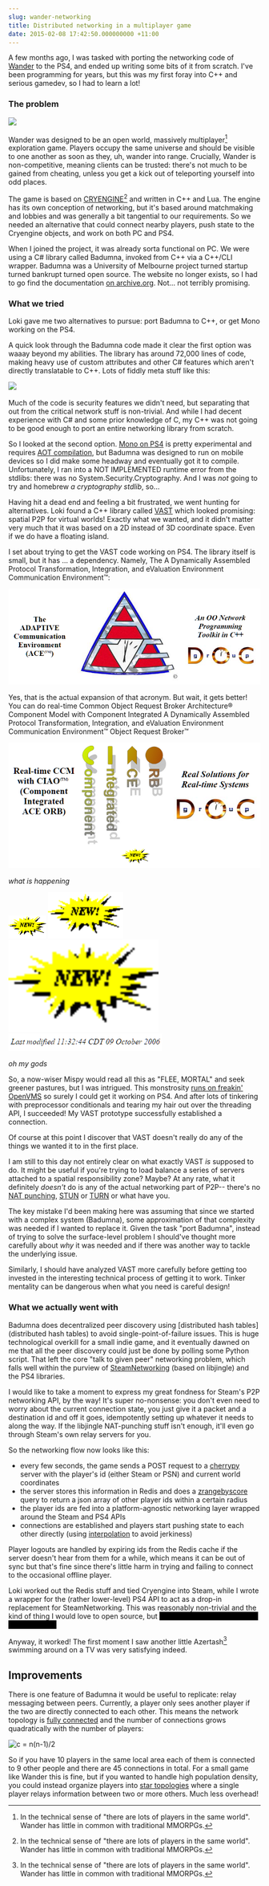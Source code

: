 ```yaml
---
slug: wander-networking
title: Distributed networking in a multiplayer game
date: 2015-02-08 17:42:50.000000000 +11:00
---
```

A few months ago, I was tasked with porting the networking code of [Wander](http://www.wanderthegame.com/) to the PS4, and ended up writing some bits of it from scratch. I've been programming for years, but this was my first foray into C++ and serious gamedev, so I had to learn a lot!

### The problem

![](/content/images/2015/08/griffin_landing.jpg)

Wander was designed to be an open world, massively multiplayer[^n] exploration game. Players occupy the same universe and should be visible to one another as soon as they, uh, wander into range. Crucially, Wander is non-competitive, meaning clients can be trusted: there's not much to be gained from cheating, unless you get a kick out of teleporting yourself into odd places.

The game is based on [CRYENGINE](http://cryengine.com/)[^n] and written in C++ and Lua. The engine has its own conception of networking, but it's based around matchmaking and lobbies and was generally a bit tangential to our requirements. So we needed an alternative that could connect nearby players, push state to the Cryengine objects, and work on both PC and PS4.

When I joined the project, it was already sorta functional on PC. We were using a C# library called Badumna, invoked from C++ via a C++/CLI wrapper. Badumna was a University of Melbourne project turned startup turned bankrupt turned open source. The website no longer exists, so I had to go find the documentation [on archive.org](https://web.archive.org/web/20131124073148/http://www.scalify.com/documentation/Manual/index.php). Not... not terribly promising.

### What we tried

Loki gave me two alternatives to pursue: port Badumna to C++, or get Mono working on the PS4.

A quick look through the Badumna code made it clear the first option was waaay beyond my abilities. The library has around 72,000 lines of code, making heavy use of custom attributes and other C# features which aren't directly translatable to C++. Lots of fiddly meta stuff like this:

![](https://pbs.twimg.com/media/B7c83J3CEAA6Cwl.png:large)

Much of the code is security features we didn't need, but separating that out from the critical network stuff is non-trivial. And while I had decent experience with C# and some prior knowledge of C, my C++ was not going to be good enough to port an entire networking library from scratch.

So I looked at the second option. [Mono on PS4](http://tirania.org/blog/archive/2014/Apr-14.html) is pretty experimental and requires [AOT compilation](http://www.mono-project.com/docs/advanced/aot/), but Badumna was designed to run on mobile devices so I did make some headway and eventually got it to compile. Unfortunately, I ran into a NOT IMPLEMENTED runtime error from the stdlibs: there was no System.Security.Cryptography. And I was *not* going to try and homebrew *a cryptography stdlib*, so...

Having hit a dead end and feeling a bit frustrated, we went hunting for alternatives. Loki found a C++ library called [VAST](http://vastlib.wikispaces.com/) which looked promising: spatial P2P for virtual worlds! Exactly what we wanted, and it didn't matter very much that it was based on a 2D instead of 3D coordinate space. Even if we do have a floating island.

I set about trying to get the VAST code working on PS4. The library itself is small, but it has ... a dependency. Namely, The A Dynamically Assembled Protocol Transformation, Integration, and eValuation Environment Communication Environment™:

![](/content/images/2015/07/ace.png)

Yes, that is the actual expansion of that acronym. But wait, it gets better! You can do real-time Common Object Request Broker Architecture® Component Model with Component Integrated A Dynamically Assembled Protocol Transformation, Integration, and eValuation Environment Communication Environment™ Object Request Broker™

![](/content/images/2015/07/ccm.png)

*what is happening*

<img src="/content/images/2015/07/new_yellow.gif">

<img src="/content/images/2015/07/new_yellow.gif" width="150">

<img src="/content/images/2015/07/new_yellow.gif" width="300">

<img src="/content/images/2015/07/lastmodified.png">

*oh my gods*

So, a now-wiser Mispy would read all this as "FLEE, MORTAL" and seek greener pastures, but I was intrigued. This monstrosity [runs on freakin' OpenVMS](http://www.dre.vanderbilt.edu/versions.html) so surely I could get it working on PS4. And after lots of tinkering with preprocessor conditionals and tearing my hair out over the threading API, I succeeded! My VAST prototype successfully established a connection.

Of course at this point I discover that VAST doesn't really do any of the things we wanted it to in the first place.

I am still to this day not entirely clear on what exactly VAST *is* supposed to do. It might be useful if you're trying to load balance a series of servers attached to a spatial responsibility zone? Maybe? At any rate, what it definitely *doesn't* do is any of the actual networking part of P2P-- there's no [NAT punching](https://en.wikipedia.org/wiki/NAT_traversal), [STUN](https://en.wikipedia.org/wiki/STUN) or [TURN](https://en.wikipedia.org/wiki/Traversal_Using_Relays_around_NAT) or what have you.

The key mistake I'd been making here was assuming that since we started with a complex system (Badumna), some approximation of that complexity was needed if I wanted to replace it. Given the task "port Badumna", instead of trying to solve the surface-level problem I should've thought more carefully about *why* it was needed and if there was another way to tackle the underlying issue. 

Similarly, I should have analyzed VAST more carefully before getting too invested in the interesting technical process of getting it to work. Tinker mentality can be dangerous when what you need is careful design!

### What we actually went with

Badumna does decentralized peer discovery using [distributed hash tables](distributed hash tables) to avoid single-point-of-failure issues. This is huge technological overkill for a small indie game, and it eventually dawned on me that all the peer discovery could just be done by polling some Python script. That left the core "talk to given peer" networking problem, which falls well within the purview of [SteamNetworking](https://partner.steamgames.com/documentation/api) (based on libjingle) and the PS4 libraries.

I would like to take a moment to express my great fondness for Steam's P2P networking API, by the way! It's super no-nonsense: you don't even need to worry about the current connection state, you just give it a packet and a destination id and off it goes, idempotently setting up whatever it needs to along the way. If the libjingle NAT-punching stuff isn't enough, it'll even go through Steam's own relay servers for you.

So the networking flow now looks like this:

- every few seconds, the game sends a POST request to a [cherrypy](http://www.cherrypy.org/) server with the player's id (either Steam or PSN) and current world coordinates
- the server stores this information in Redis and does a [zrangebyscore](http://redis.io/commands/ZRANGEBYSCORE) query to return a json array of other player ids within a certain radius
- the player ids are fed into a platform-agnostic networking layer wrapped around the Steam and PS4 APIs
- connections are established and players start pushing state to each other directly (using [interpolation](https://developer.valvesoftware.com/wiki/Source_Multiplayer_Networking#Entity_interpolation) to avoid jerkiness)

Player logouts are handled by expiring ids from the Redis cache if the server doesn't hear from them for a while, which means it can be out of sync but that's fine since there's little harm in trying and failing to connect to the occasional offline player.

Loki worked out the Redis stuff and tied Cryengine into Steam, while I wrote a wrapper for the (rather lower-level) PS4 API to act as a drop-in replacement for SteamNetworking. This was reasonably non-trivial and the kind of thing I would love to open source, but <span style="background-color: black; color: black;">grumble grumble Sony mutter NDAs grumble</span>

Anyway, it worked! The first moment I saw another little Azertash[^n] swimming around on a TV was very satisfying indeed. 

## Improvements

There is one feature of Badumna it would be useful to replicate: relay messaging between peers. Currently, a player only sees another player if the two are directly connected to each other. This means the network topology is [fully connected](https://en.wikipedia.org/wiki/Network_topology#Mesh) and the number of connections grows quadratically with the number of players:

![c = n(n-1)/2](https://upload.wikimedia.org/math/3/e/8/3e86e867a928d394c6e126bd725883de.png)

So if you have 10 players in the same local area each of them is connected to 9 other people and there are 45 connections in total. For a small game like Wander this is fine, but if you wanted to handle high population density, you could instead organize players into [star topologies](https://en.wikipedia.org/wiki/Star_network) where a single player relays information between two or more others. Much less overhead!

[^n]: In the technical sense of "there are lots of players in the same world". Wander has little in common with traditional MMORPGs.
[^n]: Considered aptly named by frustrated devs.
[^n]: A squat, colorful, fast-swimming gender-ambiguous lizard creature. By far my favorite of the four player forms.
